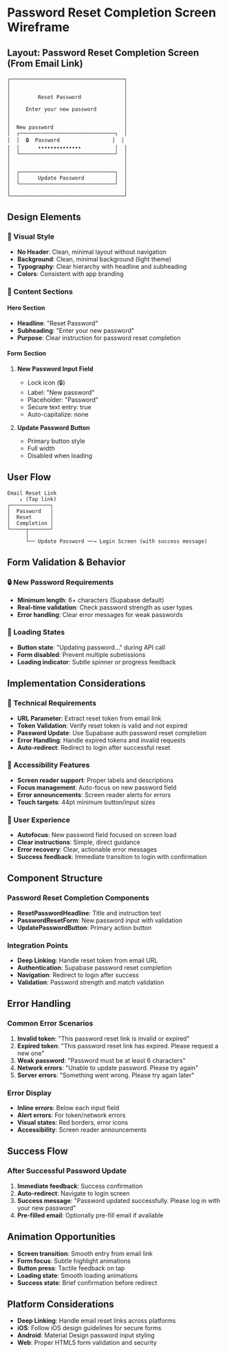 # Password Reset Completion Screen Wireframe

## Layout: Password Reset Completion Screen (From Email Link)

```
┌─────────────────────────────────────┐
│                                     │
│                                     │
│         Reset Password              │
│                                     │
│     Enter your new password         │
│                                     │
│                                     │
│  New password                       │
│  ┌───────────────────────────────┐  │
│  │  🔒  Password                 │  │
│  │      ••••••••••••••           │  │
│  └───────────────────────────────┘  │
│                                     │
│                                     │
│  ┌───────────────────────────────┐  │
│  │      Update Password          │  │
│  └───────────────────────────────┘  │
│                                     │
└─────────────────────────────────────┘
```

## Design Elements

### 🎨 Visual Style
- **No Header**: Clean, minimal layout without navigation
- **Background**: Clean, minimal background (light theme)
- **Typography**: Clear hierarchy with headline and subheading
- **Colors**: Consistent with app branding

### 📝 Content Sections

#### Hero Section
- **Headline**: "Reset Password"
- **Subheading**: "Enter your new password"
- **Purpose**: Clear instruction for password reset completion

#### Form Section
1. **New Password Input Field**
   - Lock icon (🔒)
   - Label: "New password"
   - Placeholder: "Password"
   - Secure text entry: true
   - Auto-capitalize: none

2. **Update Password Button**
   - Primary button style
   - Full width
   - Disabled when loading

## User Flow

```
Email Reset Link
    ↓ (Tap link)
┌─────────────┐
│  Password   │
│  Reset      │
│  Completion │
└─────┬───────┘
      │
      └── Update Password ──→ Login Screen (with success message)
```

## Form Validation & Behavior

### 🔒 New Password Requirements
- **Minimum length**: 6+ characters (Supabase default)
- **Real-time validation**: Check password strength as user types
- **Error handling**: Clear error messages for weak passwords

### 🔄 Loading States
- **Button state**: "Updating password..." during API call
- **Form disabled**: Prevent multiple submissions
- **Loading indicator**: Subtle spinner or progress feedback

## Implementation Considerations

### 🔧 Technical Requirements
- **URL Parameter**: Extract reset token from email link
- **Token Validation**: Verify reset token is valid and not expired
- **Password Update**: Use Supabase auth password reset completion
- **Error Handling**: Handle expired tokens and invalid requests
- **Auto-redirect**: Redirect to login after successful reset

### 📱 Accessibility Features
- **Screen reader support**: Proper labels and descriptions
- **Focus management**: Auto-focus on new password field
- **Error announcements**: Screen reader alerts for errors
- **Touch targets**: 44pt minimum button/input sizes

### 🎯 User Experience
- **Autofocus**: New password field focused on screen load
- **Clear instructions**: Simple, direct guidance
- **Error recovery**: Clear, actionable error messages
- **Success feedback**: Immediate transition to login with confirmation

## Component Structure

### Password Reset Completion Components
- **ResetPasswordHeadline**: Title and instruction text
- **PasswordResetForm**: New password input with validation
- **UpdatePasswordButton**: Primary action button

### Integration Points
- **Deep Linking**: Handle reset token from email URL
- **Authentication**: Supabase password reset completion
- **Navigation**: Redirect to login after success
- **Validation**: Password strength and match validation

## Error Handling

### Common Error Scenarios
1. **Invalid token**: "This password reset link is invalid or expired"
2. **Expired token**: "This password reset link has expired. Please request a new one"
3. **Weak password**: "Password must be at least 6 characters"
4. **Network errors**: "Unable to update password. Please try again"
5. **Server errors**: "Something went wrong. Please try again later"

### Error Display
- **Inline errors**: Below each input field
- **Alert errors**: For token/network errors
- **Visual states**: Red borders, error icons
- **Accessibility**: Screen reader announcements

## Success Flow

### After Successful Password Update
1. **Immediate feedback**: Success confirmation
2. **Auto-redirect**: Navigate to login screen
3. **Success message**: "Password updated successfully. Please log in with your new password"
4. **Pre-filled email**: Optionally pre-fill email if available

## Animation Opportunities
- **Screen transition**: Smooth entry from email link
- **Form focus**: Subtle highlight animations
- **Button press**: Tactile feedback on tap
- **Loading state**: Smooth loading animations
- **Success state**: Brief confirmation before redirect

## Platform Considerations
- **Deep Linking**: Handle email reset links across platforms
- **iOS**: Follow iOS design guidelines for secure forms
- **Android**: Material Design password input styling
- **Web**: Proper HTML5 form validation and security